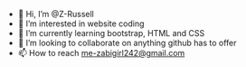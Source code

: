 - 👋 Hi, I’m @Z-Russell
- 👀 I’m interested in website coding
- 🌱 I’m currently learning bootstrap, HTML and CSS
- 💞️ I’m looking to collaborate on anything github has to offer
- 📫 How to reach me-zabigirl242@gmail.com

<!---
Z-Russell/Z-Russell is a ✨ special ✨ repository because its `README.md` (this file) appears on your GitHub profile.
You can click the Preview link to take a look at your changes.
--->
